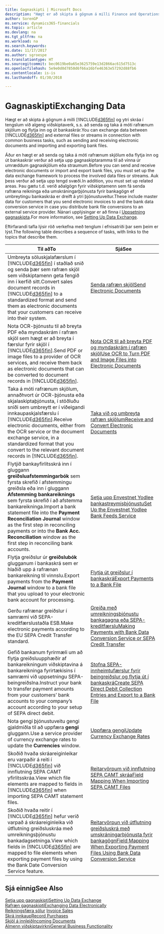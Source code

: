 ```yaml
---
title: Gagnaskipti | Microsoft Docs
description: "Hægt er að skipta á gögnum á milli Finance and Operations, Business Edition og ytri skráa í tengslum við algeng viðskiptaverk, s.s. að senda og taka á móti rafrænum skjölum og flytja inn og út bankaskrár."
author: SorenGP
ms.service: dynamics365-financials
ms.topic: article
ms.devlang: na
ms.tgt_pltfrm: na
ms.workload: na
ms.search.keywords: 
ms.date: 11/17/2017
ms.author: sgroespe
ms.translationtype: HT
ms.sourcegitcommit: bec0619be0a65e3625759e13d2866ac615d7513c
ms.openlocfilehash: 5e9e0d0d7850d6f66a16bfe46363e57292d88fb6
ms.contentlocale: is-is
ms.lasthandoff: 01/30/2018

---
```

# <a name="exchanging-data"></a><span data-ttu-id="f2799-103">Gagnaskipti</span><span class="sxs-lookup"><span data-stu-id="f2799-103">Exchanging Data</span></span>
<span data-ttu-id="f2799-104">Hægt er að skipta á gögnum á milli [!INCLUDE[d365fin](includes/d365fin_md.md)] og ytri skráa í tengslum við algeng viðskiptaverk, s.s. að senda og taka á móti rafrænum skjölum og flytja inn og út bankaskrár.</span><span class="sxs-lookup"><span data-stu-id="f2799-104">You can exchange data between [!INCLUDE[d365fin](includes/d365fin_md.md)] and external files or streams in connection with common business tasks, such as sending and receiving electronic documents and importing and exporting bank files.</span></span>  

<span data-ttu-id="f2799-105">Áður en hægt er að senda og taka á móti rafrænum skjölum eða flytja inn og út bankaskrár verður að setja upp gagnaskiptaramma til að vinna úr umræddum gagnaskjölum eða straumum.</span><span class="sxs-lookup"><span data-stu-id="f2799-105">Before you can send and receive electronic documents or import and export bank files, you must set up the data exchange framework to process the involved data files or streams.</span></span> <span data-ttu-id="f2799-106">Auk þess verður að setja upp tengd svæði.</span><span class="sxs-lookup"><span data-stu-id="f2799-106">In addition, you must set up related areas.</span></span> <span data-ttu-id="f2799-107">Þau gætu t.d. verið aðalgögn fyrir viðskiptamenn sem fá senda rafræna reikninga eða umskráningarþjónusta fyrir bankagögn ef umbreytingu bankaskráa er dreift á ytri þjónustuveitur.</span><span class="sxs-lookup"><span data-stu-id="f2799-107">These include master data for customers that you send electronic invoices to and the bank data conversion service in case you distribute bank file conversions to an external service provider.</span></span> <span data-ttu-id="f2799-108">Nánari upplýsingar er að finna í [Uppsetning gagnaskipta](across-set-up-data-exchange.md).</span><span class="sxs-lookup"><span data-stu-id="f2799-108">For more information, see [Setting Up Data Exchange](across-set-up-data-exchange.md).</span></span>  

 <span data-ttu-id="f2799-109">Eftirfarandi tafla lýsir röð verkefna með tenglum í efnisatriði þar sem þeim er lýst.</span><span class="sxs-lookup"><span data-stu-id="f2799-109">The following table describes a sequence of tasks, with links to the topics that describe them.</span></span>  

|<span data-ttu-id="f2799-110">**Til að**</span><span class="sxs-lookup"><span data-stu-id="f2799-110">**To**</span></span>|<span data-ttu-id="f2799-111">**Sjá**</span><span class="sxs-lookup"><span data-stu-id="f2799-111">**See**</span></span>|  
|------------|-------------|  
|<span data-ttu-id="f2799-112">Umbreyta söluskjalafærslum í [!INCLUDE[d365fin](includes/d365fin_md.md)] í staðlað snið og senda þær sem rafræn skjöl sem viðskiptamenn geta fengið inn í kerfið sitt.</span><span class="sxs-lookup"><span data-stu-id="f2799-112">Convert sales document records in [!INCLUDE[d365fin](includes/d365fin_md.md)] to a standardized format and send them as electronic documents that your customers can receive into their system.</span></span>|[<span data-ttu-id="f2799-113">Senda rafræn skjöl</span><span class="sxs-lookup"><span data-stu-id="f2799-113">Send Electronic Documents</span></span>](sales-how-to-send-electronic-documents.md)|  
|<span data-ttu-id="f2799-114">Nota OCR-þjónustu til að breyta PDF eða myndaskrám í rafræn skjöl sem hægt er að breyta í færslur fyrir skjöl í [!INCLUDE[d365fin](includes/d365fin_md.md)].</span><span class="sxs-lookup"><span data-stu-id="f2799-114">Send PDF or image files to a provider of OCR services, and receive them back as electronic documents that can be converted to document records in [!INCLUDE[d365fin](includes/d365fin_md.md)].</span></span>|[<span data-ttu-id="f2799-115">Nota OCR til að breyta PDF og myndaskrám í rafræn skjöl</span><span class="sxs-lookup"><span data-stu-id="f2799-115">Use OCR to Turn PDF and Image Files into Electronic Documents</span></span>](across-how-use-ocr-pdf-images-files.md)|  
|<span data-ttu-id="f2799-116">Taka á móti rafrænum skjölum, annaðhvort úr OCR-þjónusta eða skjalaskiptaþjónusta, í stöðluðu sniði sem umbreytt er í viðeigandi innkaupaskjalsfærslu í [!INCLUDE[d365fin](includes/d365fin_md.md)].</span><span class="sxs-lookup"><span data-stu-id="f2799-116">Receive electronic documents, either from the OCR service or the document exchange service, in a standardized format that you convert to the relevant document records in [!INCLUDE[d365fin](includes/d365fin_md.md)].</span></span>|[<span data-ttu-id="f2799-117">Taka við og umbreyta rafræn skjölum</span><span class="sxs-lookup"><span data-stu-id="f2799-117">Receive and Convert Electronic Documents</span></span>](purchasing-how-to-receive-and-convert-electronic-documents.md)|  
|<span data-ttu-id="f2799-118">Flytjið bankayfirlitsskrá inn í gluggann **greiðsluafstemmingarbók** sem fyrsta skrefið í afstemmingu greiðsla eða inn í gluggann **Afstemming bankareiknings** sem fyrsta skrefið í að afstemma bankareikninga.</span><span class="sxs-lookup"><span data-stu-id="f2799-118">Import a bank statement file into the **Payment Reconciliation Journal** window as the first step in reconciling payments or into the **Bank Acc. Reconciliation** window as the first step in reconciling bank accounts.</span></span>|[<span data-ttu-id="f2799-119">Setja upp Envestnet Yodlee bankastreymisþjónustu</span><span class="sxs-lookup"><span data-stu-id="f2799-119">Set Up the Envestnet Yodlee Bank Feeds Service</span></span>](bank-how-setup-bank-statement-service.md)|  
|<span data-ttu-id="f2799-120">Flytja greiðslur úr **greiðslubók** glugganum í bankaskrá sem er hlaðið upp á rafrænan bankareikning til vinnslu.</span><span class="sxs-lookup"><span data-stu-id="f2799-120">Export payments from the **Payment Journal** window to a bank file that you upload to your electronic bank account for processing.</span></span>|[<span data-ttu-id="f2799-121">Flytja út greiðslur í bankaskrá</span><span class="sxs-lookup"><span data-stu-id="f2799-121">Export Payments to a Bank File</span></span>](payables-how-export-payments-bank-file.md)|
|<span data-ttu-id="f2799-122">Gerðu rafrænar greiðslur í samræmi við SEPA-kreditfærslustaðla ESB.</span><span class="sxs-lookup"><span data-stu-id="f2799-122">Make electronic payments according to the EU SEPA Credit Transfer standard.</span></span>|[<span data-ttu-id="f2799-123">Greiða með umreikningsþjónustu bankagagna eða SEPA-kreditfærslu</span><span class="sxs-lookup"><span data-stu-id="f2799-123">Making Payments with Bank Data Conversion Service or SEPA Credit Transfer</span></span>](finance-make-payments-with-bank-data-conversion-service-or-sepa-credit-transfer.md)|  
|<span data-ttu-id="f2799-124">Gefið bankanum fyrirmæli um að flytja greiðsluupphæðir af bankareikningum viðskiptavina á bankareikninga fyrirtækisins í samræmi við uppsetningu SEPA-beingreiðslna.</span><span class="sxs-lookup"><span data-stu-id="f2799-124">Instruct your bank to transfer payment amounts from your customers’ bank accounts to your company’s account according to your setup of SEPA direct debit.</span></span>|[<span data-ttu-id="f2799-125">Stofna SEPA-innheimtufærslur fyrir beingreiðslur og flytja út í bankaskrá</span><span class="sxs-lookup"><span data-stu-id="f2799-125">Create SEPA Direct Debit Collection Entries and Export to a Bank File</span></span>](finance-how-create-sepa-direct-debit-collection-entries-export-bank-file.md)|  
|<span data-ttu-id="f2799-126">Nota gengi þjónustuveitu gengi gjaldmiðla til að uppfæra **gengi** gluggann.</span><span class="sxs-lookup"><span data-stu-id="f2799-126">Use a service provider of currency exchange rates to update the **Currencies** window.</span></span>|[<span data-ttu-id="f2799-127">Uppfæra gengi</span><span class="sxs-lookup"><span data-stu-id="f2799-127">Update Currency Exchange Rates</span></span>](finance-how-update-currencies.md)|  
|<span data-ttu-id="f2799-128">Skoðið hvaða skráareiginleikar eru varpaðir á reiti í [!INCLUDE[d365fin](includes/d365fin_md.md)] við innflutning SEPA CAMT yfirlitsskráa.</span><span class="sxs-lookup"><span data-stu-id="f2799-128">View which file elements are mapped to fields in [!INCLUDE[d365fin](includes/d365fin_md.md)] when importing SEPA CAMT statement files.</span></span>|[<span data-ttu-id="f2799-129">Reitarvörpum við innflutning SEPA CAMT skráa</span><span class="sxs-lookup"><span data-stu-id="f2799-129">Field Mapping When Importing SEPA CAMT Files</span></span>](across-field-mapping-when-importing-sepa-camt-files.md)|  
|<span data-ttu-id="f2799-130">Skoðið hvaða reitir í [!INCLUDE[d365fin](includes/d365fin_md.md)] hefur verið varpað á skráareiginleika við útflutning greiðsluskráa með umreikningsþjónustu bankadagsetninga.</span><span class="sxs-lookup"><span data-stu-id="f2799-130">View which fields in [!INCLUDE[d365fin](includes/d365fin_md.md)] are mapped to file elements when exporting payment files by using the Bank Date Conversion Service feature.</span></span>|[<span data-ttu-id="f2799-131">Reitarvörpun við útflutning greiðsluskrá með umskráningarþjónusta fyrir bankagögn</span><span class="sxs-lookup"><span data-stu-id="f2799-131">Field Mapping When Exporting Payment Files Using Bank Data Conversion Service</span></span>](across-field-mapping-when-exporting-payment-files-using-bank-data-conversion-service.md)|  

## <a name="see-also"></a><span data-ttu-id="f2799-132">Sjá einnig</span><span class="sxs-lookup"><span data-stu-id="f2799-132">See Also</span></span>  
[<span data-ttu-id="f2799-133">Setja upp gagnaskipti</span><span class="sxs-lookup"><span data-stu-id="f2799-133">Setting Up Data Exchange</span></span>](across-set-up-data-exchange.md)  
[<span data-ttu-id="f2799-134">Rafræn gagnaskipti</span><span class="sxs-lookup"><span data-stu-id="f2799-134">Exchanging Data Electronically</span></span>](across-data-exchange.md)  
<span data-ttu-id="f2799-135">[Reikningsfæra sölur](sales-how-invoice-sales.md) </span><span class="sxs-lookup"><span data-stu-id="f2799-135">[Invoice Sales](sales-how-invoice-sales.md) </span></span>  
[<span data-ttu-id="f2799-136">Skrá innkaup</span><span class="sxs-lookup"><span data-stu-id="f2799-136">Record Purchases</span></span>](purchasing-how-record-purchases.md)  
[<span data-ttu-id="f2799-137">Skjöl á innleið</span><span class="sxs-lookup"><span data-stu-id="f2799-137">Incoming Documents</span></span>](across-income-documents.md)  
[<span data-ttu-id="f2799-138">Almenn viðskiptavirkni</span><span class="sxs-lookup"><span data-stu-id="f2799-138">General Business Functionality</span></span>](ui-across-business-areas.md)  

